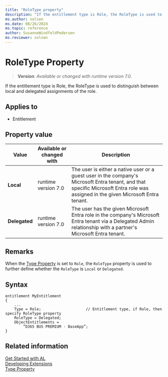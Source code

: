 ```yaml
---
title: "RoleType property"
description: "If the entitlement type is Role, the RoleType is used to distinguish between local and delegated assignments of the role."
ms.author: solsen
ms.date: 08/26/2024
ms.topic: reference
author: SusanneWindfeldPedersen
ms.reviewer: solsen
---
```

[//]: # (START>DO_NOT_EDIT)
[//]: # (IMPORTANT:Do not edit any of the content between here and the END>DO_NOT_EDIT.)
[//]: # (Any modifications should be made in the .xml files in the ModernDev repo.)
# RoleType Property
> **Version**: _Available or changed with runtime version 7.0._

If the entitlement type is Role, the RoleType is used to distinguish between local and delegated assignments of the role.

## Applies to
-   Entitlement

## Property value

|Value|Available or changed with|Description|
|-----------|-----------|---------------------------------------|
|**Local**|runtime version 7.0|The user is either a native user or a guest user in the company's Microsoft Entra tenant, and that specific Microsoft Entra role was assigned in the given Microsoft Entra tenant.|
|**Delegated**|runtime version 7.0|The user has the given Microsoft Entra role in the company's Microsoft Entra tenant via a Delegated Admin relationship with a partner's Microsoft Entra tenant.|

[//]: # (IMPORTANT: END>DO_NOT_EDIT)

## Remarks

When the [Type Property](devenv-type-property.md) is set to `Role`, the `RoleType` property is used to further define whether the `RoleType` is `Local` or `Delegated`.

## Syntax

```al
entitlement MyEntitlement
{
    ...
    Type = Role;                    // Entitlement type, if Role, then specify RoleType property
    RoleType = Delegated;
    ObjectEntitlements = 
        ”D365 BUS PREMIUM - BaseApp”;​
}
```

## Related information  

[Get Started with AL](../devenv-get-started.md)  
[Developing Extensions](../devenv-dev-overview.md)  
[Type Property](devenv-type-property.md)